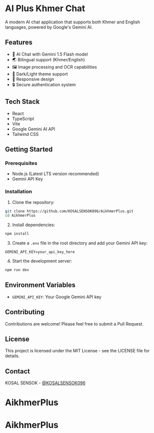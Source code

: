 # AI Plus Khmer Chat

A modern AI chat application that supports both Khmer and English languages, powered by Google's Gemini AI.

## Features

- 🤖 AI Chat with Gemini 1.5 Flash model
- 🌏 Bilingual support (Khmer/English)
- 🖼️ Image processing and OCR capabilities
- 🌙 Dark/Light theme support
- 📱 Responsive design
- 🔒 Secure authentication system

## Tech Stack

- React
- TypeScript
- Vite
- Google Gemini AI API
- Tailwind CSS

## Getting Started

### Prerequisites

- Node.js (Latest LTS version recommended)
- Gemini API Key

### Installation

1. Clone the repository:
```bash
git clone https://github.com/KOSALSENSOK096/AikhmerPlus.git
cd AikhmerPlus
```

2. Install dependencies:
```bash
npm install
```

3. Create a `.env` file in the root directory and add your Gemini API key:
```
GEMINI_API_KEY=your_api_key_here
```

4. Start the development server:
```bash
npm run dev
```

## Environment Variables

- `GEMINI_API_KEY`: Your Google Gemini API key

## Contributing

Contributions are welcome! Please feel free to submit a Pull Request.

## License

This project is licensed under the MIT License - see the LICENSE file for details.

## Contact

KOSAL SENSOK - [@KOSALSENSOK096](https://github.com/KOSALSENSOK096)
# AikhmerPlus 
# AikhmerPlus 
